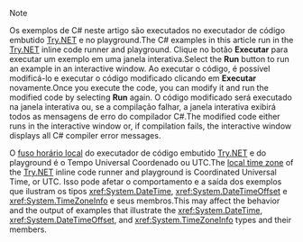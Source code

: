
> [!NOTE]
> <span data-ttu-id="f9385-101">Os exemplos de C# neste artigo são executados no executador de código embutido [Try.NET](https://try.dot.net) e no playground.</span><span class="sxs-lookup"><span data-stu-id="f9385-101">The C# examples in this article run in the [Try.NET](https://try.dot.net) inline code runner and playground.</span></span> <span data-ttu-id="f9385-102">Clique no botão **Executar** para executar um exemplo em uma janela interativa.</span><span class="sxs-lookup"><span data-stu-id="f9385-102">Select the **Run** button to run an example in an interactive window.</span></span> <span data-ttu-id="f9385-103">Ao executar o código, é possível modificá-lo e executar o código modificado clicando em **Executar** novamente.</span><span class="sxs-lookup"><span data-stu-id="f9385-103">Once you execute the code, you can modify it and run the modified code by selecting **Run** again.</span></span> <span data-ttu-id="f9385-104">O código modificado será executado na janela interativa ou, se a compilação falhar, a janela interativa exibirá todos as mensagens de erro do compilador C#.</span><span class="sxs-lookup"><span data-stu-id="f9385-104">The modified code either runs in the interactive window or, if compilation fails, the interactive window displays all C# compiler error messages.</span></span> 
>  
> <span data-ttu-id="f9385-105">O [fuso horário local](xref:System.TimeZoneInfo.Local) do executador de código embutido [Try.NET](https://try.dot.net) e do playground é o Tempo Universal Coordenado ou UTC.</span><span class="sxs-lookup"><span data-stu-id="f9385-105">The [local time zone](xref:System.TimeZoneInfo.Local) of the [Try.NET](https://try.dot.net) inline code runner and playground is Coordinated Universal Time, or UTC.</span></span> <span data-ttu-id="f9385-106">Isso pode afetar o comportamento e a saída dos exemplos que ilustram os tipos <xref:System.DateTime>, <xref:System.DateTimeOffset> e <xref:System.TimeZoneInfo> e seus membros.</span><span class="sxs-lookup"><span data-stu-id="f9385-106">This may affect the behavior and the output of examples that illustrate the <xref:System.DateTime>, <xref:System.DateTimeOffset>, and <xref:System.TimeZoneInfo> types and their members.</span></span>
